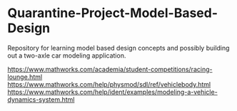 # Quarantine-Project-Model-Based-Design
Repository for learning model based design concepts and possibly building out a two-axle car modeling application.  

https://www.mathworks.com/academia/student-competitions/racing-lounge.html 
https://www.mathworks.com/help/physmod/sdl/ref/vehiclebody.html
https://www.mathworks.com/help/ident/examples/modeling-a-vehicle-dynamics-system.html
